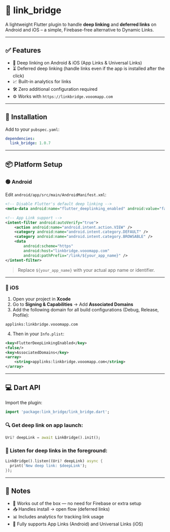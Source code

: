 # 🔗 link_bridge

A lightweight Flutter plugin to handle **deep linking** and **deferred links** on Android and iOS – a simple, Firebase-free alternative to Dynamic Links.

---

## ✅ Features

- 🔗 Deep linking on Android & iOS (App Links & Universal Links)
- ⏳ Deferred deep linking (handle links even if the app is installed after the click)
- 📈 Built-in analytics for links
- 🛠 Zero additional configuration required
- ⚙️ Works with `https://linkbridge.vooomapp.com`

---

## 📲 Installation

Add to your `pubspec.yaml`:

```yaml
dependencies:
  link_bridge: 1.0.7
```

---

## 📦 Platform Setup

### 🟢 Android

Edit `android/app/src/main/AndroidManifest.xml`:

```xml
<!-- Disable Flutter's default deep linking -->
<meta-data android:name="flutter_deeplinking_enabled" android:value="false" />

<!-- App Link support -->
<intent-filter android:autoVerify="true">
    <action android:name="android.intent.action.VIEW" />
    <category android:name="android.intent.category.DEFAULT" />
    <category android:name="android.intent.category.BROWSABLE" />
    <data
        android:scheme="https"
        android:host="linkbridge.vooomapp.com"
        android:pathPrefix="/link/${your_app_name}" />
</intent-filter>
```

> Replace `${your_app_name}` with your actual app name or identifier.

---

### 🍏 iOS

1. Open your project in **Xcode**
2. Go to **Signing & Capabilities** → Add **Associated Domains**
3. Add the following domain for all build configurations (Debug, Release, Profile):

```
applinks:linkbridge.vooomapp.com
```

4. Then in your `Info.plist`:

```xml
<key>FlutterDeepLinkingEnabled</key>
<false/>
<key>AssociatedDomains</key>
<array>
    <string>applinks:linkbridge.vooomapp.com</string>
</array>
```

---

## 💻 Dart API

Import the plugin:

```dart
import 'package:link_bridge/link_bridge.dart';
```

### 🔍 Get deep link on app launch:

```dart
Uri? deepLink = await LinkBridge().init();
```

### 📡 Listen for deep links in the foreground:

```dart
LinkBridge().listen((Uri? deepLink) async {
  print('New deep link: $deepLink');
});
```

---

## 📌 Notes

- 🧠 Works out of the box — no need for Firebase or extra setup
- 📥 Handles install → open flow (deferred links)
- 📊 Includes analytics for tracking link usage
- 👯 Fully supports App Links (Android) and Universal Links (iOS)
